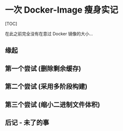 
# 一次 Docker-Image 瘦身实记

[TOC]

在此之前完全没有在意过 Docker 镜像的大小...

## 缘起




## 第一个尝试 (删除剩余缓存)

## 第二个尝试 (采用多阶段构建)

## 第三个尝试 (缩小二进制文件体积)

## 后记 - 未了的事